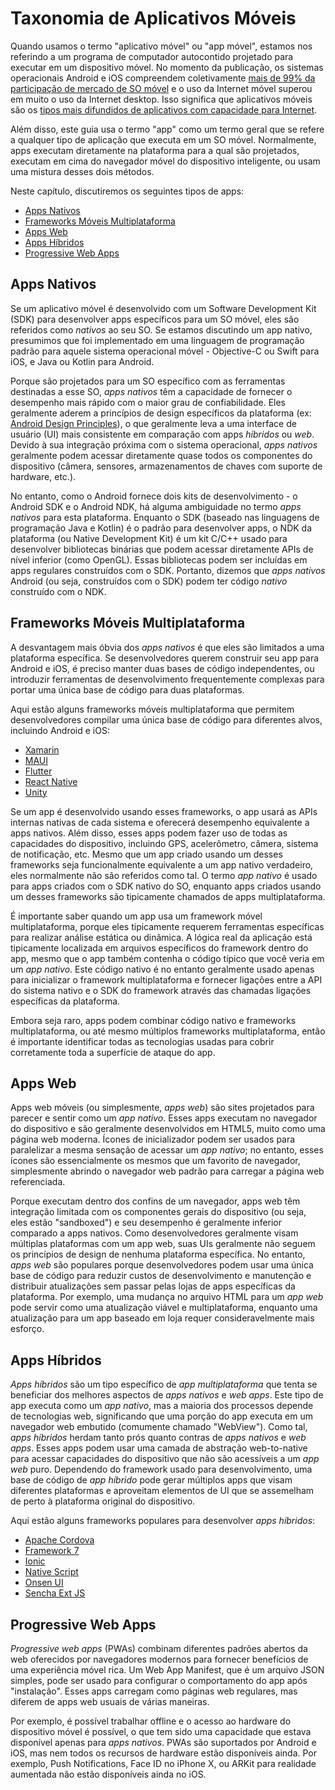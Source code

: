 # Taxonomia de Aplicativos Móveis

Quando usamos o termo "aplicativo móvel" ou "app móvel", estamos nos referindo a um programa de computador autocontido projetado para executar em um dispositivo móvel. No momento da publicação, os sistemas operacionais Android e iOS compreendem coletivamente [mais de 99% da participação de mercado de SO móvel](https://www.idc.com/promo/smartphone-market-share/os) e o uso da Internet móvel superou em muito o uso da Internet desktop. Isso significa que aplicativos móveis são os [tipos mais difundidos de aplicativos com capacidade para Internet](https://www.idc.com/promo/smartphone-market-share/os).

Além disso, este guia usa o termo "app" como um termo geral que se refere a qualquer tipo de aplicação que executa em um SO móvel. Normalmente, apps executam diretamente na plataforma para a qual são projetados, executam em cima do navegador móvel do dispositivo inteligente, ou usam uma mistura desses dois métodos.

Neste capítulo, discutiremos os seguintes tipos de apps:

- [Apps Nativos](#apps-nativos)
- [Frameworks Móveis Multiplataforma](#frameworks-móveis-multiplataforma)
- [Apps Web](#apps-web)
- [Apps Híbridos](#apps-híbridos)
- [Progressive Web Apps](#progressive-web-apps)

## Apps Nativos

Se um aplicativo móvel é desenvolvido com um Software Development Kit (SDK) para desenvolver apps específicos para um SO móvel, eles são referidos como _nativos_ ao seu SO. Se estamos discutindo um app nativo, presumimos que foi implementado em uma linguagem de programação padrão para aquele sistema operacional móvel - Objective-C ou Swift para iOS, e Java ou Kotlin para Android.

Porque são projetados para um SO específico com as ferramentas destinadas a esse SO, _apps nativos_ têm a capacidade de fornecer o desempenho mais rápido com o maior grau de confiabilidade. Eles geralmente aderem a princípios de design específicos da plataforma (ex: [Android Design Principles](https://developer.android.com/design "Android Design Principles")), o que geralmente leva a uma interface de usuário (UI) mais consistente em comparação com apps _híbridos_ ou _web_. Devido à sua integração próxima com o sistema operacional, _apps nativos_ geralmente podem acessar diretamente quase todos os componentes do dispositivo (câmera, sensores, armazenamentos de chaves com suporte de hardware, etc.).

No entanto, como o Android fornece dois kits de desenvolvimento - o Android SDK e o Android NDK, há alguma ambiguidade no termo _apps nativos_ para esta plataforma. Enquanto o SDK (baseado nas linguagens de programação Java e Kotlin) é o padrão para desenvolver apps, o NDK da plataforma (ou Native Development Kit) é um kit C/C++ usado para desenvolver bibliotecas binárias que podem acessar diretamente APIs de nível inferior (como OpenGL). Essas bibliotecas podem ser incluídas em apps regulares construídos com o SDK. Portanto, dizemos que _apps nativos_ Android (ou seja, construídos com o SDK) podem ter código _nativo_ construído com o NDK.

## Frameworks Móveis Multiplataforma

A desvantagem mais óbvia dos _apps nativos_ é que eles são limitados a uma plataforma específica. Se desenvolvedores querem construir seu app para Android e iOS, é preciso manter duas bases de código independentes, ou introduzir ferramentas de desenvolvimento frequentemente complexas para portar uma única base de código para duas plataformas.

Aqui estão alguns frameworks móveis multiplataforma que permitem desenvolvedores compilar uma única base de código para diferentes alvos, incluindo Android e iOS:

- [Xamarin](https://dotnet.microsoft.com/apps/xamarin "Xamarin")
- [MAUI](https://dotnet.microsoft.com/en-us/apps/maui ".NET MAUI")
- [Flutter](https://flutter.dev/ "Google Flutter")
- [React Native](https://reactnative.dev/ "React Native")
- [Unity](https://unity.com/ "Unity")

Se um app é desenvolvido usando esses frameworks, o app usará as APIs internas nativas de cada sistema e oferecerá desempenho equivalente a apps nativos. Além disso, esses apps podem fazer uso de todas as capacidades do dispositivo, incluindo GPS, acelerômetro, câmera, sistema de notificação, etc. Mesmo que um app criado usando um desses frameworks seja funcionalmente equivalente a um app nativo verdadeiro, eles normalmente não são referidos como tal. O termo _app nativo_ é usado para apps criados com o SDK nativo do SO, enquanto apps criados usando um desses frameworks são tipicamente chamados de apps multiplataforma.

É importante saber quando um app usa um framework móvel multiplataforma, porque eles tipicamente requerem ferramentas específicas para realizar análise estática ou dinâmica. A lógica real da aplicação está tipicamente localizada em arquivos específicos do framework dentro do app, mesmo que o app também contenha o código típico que você veria em um _app nativo_. Este código nativo é no entanto geralmente usado apenas para inicializar o framework multiplataforma e fornecer ligações entre a API do sistema nativo e o SDK do framework através das chamadas ligações específicas da plataforma.

Embora seja raro, apps podem combinar código nativo e frameworks multiplataforma, ou até mesmo múltiplos frameworks multiplataforma, então é importante identificar todas as tecnologias usadas para cobrir corretamente toda a superfície de ataque do app.

## Apps Web

Apps web móveis (ou simplesmente, _apps web_) são sites projetados para parecer e sentir como um _app nativo_. Esses apps executam no navegador do dispositivo e são geralmente desenvolvidos em HTML5, muito como uma página web moderna. Ícones de inicializador podem ser usados para paralelizar a mesma sensação de acessar um _app nativo_; no entanto, esses ícones são essencialmente os mesmos que um favorito de navegador, simplesmente abrindo o navegador web padrão para carregar a página web referenciada.

Porque executam dentro dos confins de um navegador, apps web têm integração limitada com os componentes gerais do dispositivo (ou seja, eles estão "sandboxed") e seu desempenho é geralmente inferior comparado a apps nativos. Como desenvolvedores geralmente visam múltiplas plataformas com um app web, suas UIs geralmente não seguem os princípios de design de nenhuma plataforma específica. No entanto, _apps web_ são populares porque desenvolvedores podem usar uma única base de código para reduzir custos de desenvolvimento e manutenção e distribuir atualizações sem passar pelas lojas de apps específicas da plataforma. Por exemplo, uma mudança no arquivo HTML para um _app web_ pode servir como uma atualização viável e multiplataforma, enquanto uma atualização para um app baseado em loja requer consideravelmente mais esforço.

## Apps Híbridos

_Apps híbridos_ são um tipo específico de _app multiplataforma_ que tenta se beneficiar dos melhores aspectos de _apps nativos_ e _web apps_. Este tipo de app executa como um _app nativo_, mas a maioria dos processos depende de tecnologias web, significando que uma porção do app executa em um navegador web embutido (comumente chamado "WebView"). Como tal, _apps híbridos_ herdam tanto prós quanto contras de _apps nativos_ e _web apps_. Esses apps podem usar uma camada de abstração web-to-native para acessar capacidades do dispositivo que não são acessíveis a um _app web_ puro. Dependendo do framework usado para desenvolvimento, uma base de código de _app híbrido_ pode gerar múltiplos apps que visam diferentes plataformas e aproveitam elementos de UI que se assemelham de perto à plataforma original do dispositivo.

Aqui estão alguns frameworks populares para desenvolver _apps híbridos_:

- [Apache Cordova](https://cordova.apache.org/ "Apache Cordova")
- [Framework 7](https://framework7.io/ "Framework 7")
- [Ionic](https://ionicframework.com/ "Ionic")
- [Native Script](https://www.nativescript.org/ "Native Script")
- [Onsen UI](https://onsen.io/ "Onsen UI")
- [Sencha Ext JS](https://www.sencha.com/products/extjs/ "Sencha Ext JS")

## Progressive Web Apps

_Progressive web apps_ (PWAs) combinam diferentes padrões abertos da web oferecidos por navegadores modernos para fornecer benefícios de uma experiência móvel rica. Um Web App Manifest, que é um arquivo JSON simples, pode ser usado para configurar o comportamento do app após "instalação". Esses apps carregam como páginas web regulares, mas diferem de apps web usuais de várias maneiras.

Por exemplo, é possível trabalhar offline e o acesso ao hardware do dispositivo móvel é possível, o que tem sido uma capacidade que estava disponível apenas para _apps nativos_. PWAs são suportados por Android e iOS, mas nem todos os recursos de hardware estão disponíveis ainda. Por exemplo, Push Notifications, Face ID no iPhone X, ou ARKit para realidade aumentada não estão disponíveis ainda no iOS.
